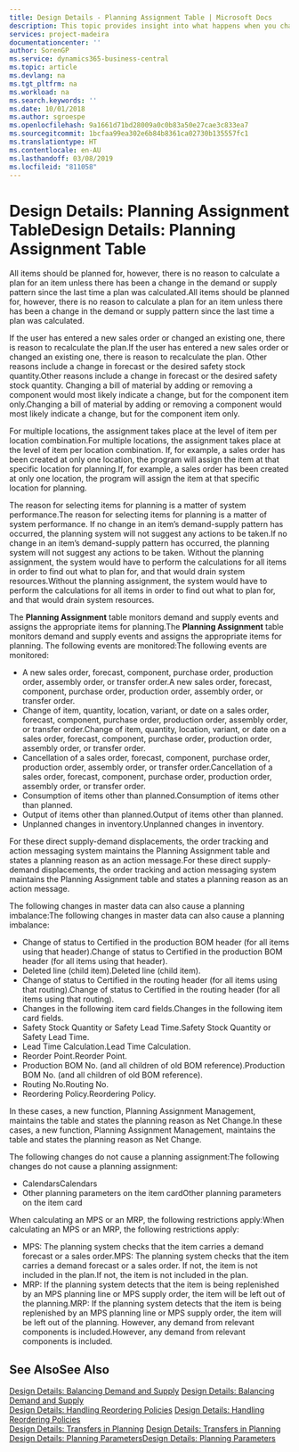 ```yaml
---
title: Design Details - Planning Assignment Table | Microsoft Docs
description: This topic provides insight into what happens when you change how you plan for an item.
services: project-madeira
documentationcenter: ''
author: SorenGP
ms.service: dynamics365-business-central
ms.topic: article
ms.devlang: na
ms.tgt_pltfrm: na
ms.workload: na
ms.search.keywords: ''
ms.date: 10/01/2018
ms.author: sgroespe
ms.openlocfilehash: 9a1661d71bd28009a0c0b83a50e27cae3c833ea7
ms.sourcegitcommit: 1bcfaa99ea302e6b84b8361ca02730b135557fc1
ms.translationtype: HT
ms.contentlocale: en-AU
ms.lasthandoff: 03/08/2019
ms.locfileid: "811058"
---
```

# <a name="design-details-planning-assignment-table"></a><span data-ttu-id="99a48-103">Design Details: Planning Assignment Table</span><span class="sxs-lookup"><span data-stu-id="99a48-103">Design Details: Planning Assignment Table</span></span>
<span data-ttu-id="99a48-104">All items should be planned for, however, there is no reason to calculate a plan for an item unless there has been a change in the demand or supply pattern since the last time a plan was calculated.</span><span class="sxs-lookup"><span data-stu-id="99a48-104">All items should be planned for, however, there is no reason to calculate a plan for an item unless there has been a change in the demand or supply pattern since the last time a plan was calculated.</span></span>  

<span data-ttu-id="99a48-105">If the user has entered a new sales order or changed an existing one, there is reason to recalculate the plan.</span><span class="sxs-lookup"><span data-stu-id="99a48-105">If the user has entered a new sales order or changed an existing one, there is reason to recalculate the plan.</span></span> <span data-ttu-id="99a48-106">Other reasons include a change in forecast or the desired safety stock quantity.</span><span class="sxs-lookup"><span data-stu-id="99a48-106">Other reasons include a change in forecast or the desired safety stock quantity.</span></span> <span data-ttu-id="99a48-107">Changing a bill of material by adding or removing a component would most likely indicate a change, but for the component item only.</span><span class="sxs-lookup"><span data-stu-id="99a48-107">Changing a bill of material by adding or removing a component would most likely indicate a change, but for the component item only.</span></span>  

<span data-ttu-id="99a48-108">For multiple locations, the assignment takes place at the level of item per location combination.</span><span class="sxs-lookup"><span data-stu-id="99a48-108">For multiple locations, the assignment takes place at the level of item per location combination.</span></span> <span data-ttu-id="99a48-109">If, for example, a sales order has been created at only one location, the program will assign the item at that specific location for planning.</span><span class="sxs-lookup"><span data-stu-id="99a48-109">If, for example, a sales order has been created at only one location, the program will assign the item at that specific location for planning.</span></span>  

<span data-ttu-id="99a48-110">The reason for selecting items for planning is a matter of system performance.</span><span class="sxs-lookup"><span data-stu-id="99a48-110">The reason for selecting items for planning is a matter of system performance.</span></span> <span data-ttu-id="99a48-111">If no change in an item’s demand-supply pattern has occurred, the planning system will not suggest any actions to be taken.</span><span class="sxs-lookup"><span data-stu-id="99a48-111">If no change in an item’s demand-supply pattern has occurred, the planning system will not suggest any actions to be taken.</span></span> <span data-ttu-id="99a48-112">Without the planning assignment, the system would have to perform the calculations for all items in order to find out what to plan for, and that would drain system resources.</span><span class="sxs-lookup"><span data-stu-id="99a48-112">Without the planning assignment, the system would have to perform the calculations for all items in order to find out what to plan for, and that would drain system resources.</span></span>  

<span data-ttu-id="99a48-113">The **Planning Assignment** table monitors demand and supply events and assigns the appropriate items for planning.</span><span class="sxs-lookup"><span data-stu-id="99a48-113">The **Planning Assignment** table monitors demand and supply events and assigns the appropriate items for planning.</span></span> <span data-ttu-id="99a48-114">The following events are monitored:</span><span class="sxs-lookup"><span data-stu-id="99a48-114">The following events are monitored:</span></span>  

* <span data-ttu-id="99a48-115">A new sales order, forecast, component, purchase order, production order, assembly order, or transfer order.</span><span class="sxs-lookup"><span data-stu-id="99a48-115">A new sales order, forecast, component, purchase order, production order, assembly order, or transfer order.</span></span>  
* <span data-ttu-id="99a48-116">Change of item, quantity, location, variant, or date on a sales order, forecast, component, purchase order, production order, assembly order, or transfer order.</span><span class="sxs-lookup"><span data-stu-id="99a48-116">Change of item, quantity, location, variant, or date on a sales order, forecast, component, purchase order, production order, assembly order, or transfer order.</span></span>  
* <span data-ttu-id="99a48-117">Cancellation of a sales order, forecast, component, purchase order, production order, assembly order, or transfer order.</span><span class="sxs-lookup"><span data-stu-id="99a48-117">Cancellation of a sales order, forecast, component, purchase order, production order, assembly order, or transfer order.</span></span>  
* <span data-ttu-id="99a48-118">Consumption of items other than planned.</span><span class="sxs-lookup"><span data-stu-id="99a48-118">Consumption of items other than planned.</span></span>  
* <span data-ttu-id="99a48-119">Output of items other than planned.</span><span class="sxs-lookup"><span data-stu-id="99a48-119">Output of items other than planned.</span></span>  
* <span data-ttu-id="99a48-120">Unplanned changes in inventory.</span><span class="sxs-lookup"><span data-stu-id="99a48-120">Unplanned changes in inventory.</span></span>  

<span data-ttu-id="99a48-121">For these direct supply-demand displacements, the order tracking and action messaging system maintains the Planning Assignment table and states a planning reason as an action message.</span><span class="sxs-lookup"><span data-stu-id="99a48-121">For these direct supply-demand displacements, the order tracking and action messaging system maintains the Planning Assignment table and states a planning reason as an action message.</span></span>  

<span data-ttu-id="99a48-122">The following changes in master data can also cause a planning imbalance:</span><span class="sxs-lookup"><span data-stu-id="99a48-122">The following changes in master data can also cause a planning imbalance:</span></span>  

* <span data-ttu-id="99a48-123">Change of status to Certified in the production BOM header (for all items using that header).</span><span class="sxs-lookup"><span data-stu-id="99a48-123">Change of status to Certified in the production BOM header (for all items using that header).</span></span>  
* <span data-ttu-id="99a48-124">Deleted line (child item).</span><span class="sxs-lookup"><span data-stu-id="99a48-124">Deleted line (child item).</span></span>  
* <span data-ttu-id="99a48-125">Change of status to Certified in the routing header (for all items using that routing).</span><span class="sxs-lookup"><span data-stu-id="99a48-125">Change of status to Certified in the routing header (for all items using that routing).</span></span>  
* <span data-ttu-id="99a48-126">Changes in the following item card fields.</span><span class="sxs-lookup"><span data-stu-id="99a48-126">Changes in the following item card fields.</span></span>  
* <span data-ttu-id="99a48-127">Safety Stock Quantity or Safety Lead Time.</span><span class="sxs-lookup"><span data-stu-id="99a48-127">Safety Stock Quantity or Safety Lead Time.</span></span>  
* <span data-ttu-id="99a48-128">Lead Time Calculation.</span><span class="sxs-lookup"><span data-stu-id="99a48-128">Lead Time Calculation.</span></span>  
* <span data-ttu-id="99a48-129">Reorder Point.</span><span class="sxs-lookup"><span data-stu-id="99a48-129">Reorder Point.</span></span>  
* <span data-ttu-id="99a48-130">Production BOM No. (and all children of old BOM reference).</span><span class="sxs-lookup"><span data-stu-id="99a48-130">Production BOM No. (and all children of old BOM reference).</span></span>  
* <span data-ttu-id="99a48-131">Routing No.</span><span class="sxs-lookup"><span data-stu-id="99a48-131">Routing No.</span></span>  
* <span data-ttu-id="99a48-132">Reordering Policy.</span><span class="sxs-lookup"><span data-stu-id="99a48-132">Reordering Policy.</span></span>  

<span data-ttu-id="99a48-133">In these cases, a new function, Planning Assignment Management, maintains the table and states the planning reason as Net Change.</span><span class="sxs-lookup"><span data-stu-id="99a48-133">In these cases, a new function, Planning Assignment Management, maintains the table and states the planning reason as Net Change.</span></span>  

<span data-ttu-id="99a48-134">The following changes do not cause a planning assignment:</span><span class="sxs-lookup"><span data-stu-id="99a48-134">The following changes do not cause a planning assignment:</span></span>  

* <span data-ttu-id="99a48-135">Calendars</span><span class="sxs-lookup"><span data-stu-id="99a48-135">Calendars</span></span>  
* <span data-ttu-id="99a48-136">Other planning parameters on the item card</span><span class="sxs-lookup"><span data-stu-id="99a48-136">Other planning parameters on the item card</span></span>  

<span data-ttu-id="99a48-137">When calculating an MPS or an MRP, the following restrictions apply:</span><span class="sxs-lookup"><span data-stu-id="99a48-137">When calculating an MPS or an MRP, the following restrictions apply:</span></span>  

* <span data-ttu-id="99a48-138">MPS: The planning system checks that the item carries a demand forecast or a sales order.</span><span class="sxs-lookup"><span data-stu-id="99a48-138">MPS: The planning system checks that the item carries a demand forecast or a sales order.</span></span> <span data-ttu-id="99a48-139">If not, the item is not included in the plan.</span><span class="sxs-lookup"><span data-stu-id="99a48-139">If not, the item is not included in the plan.</span></span>  
* <span data-ttu-id="99a48-140">MRP: If the planning system detects that the item is being replenished by an MPS planning line or MPS supply order, the item will be left out of the planning.</span><span class="sxs-lookup"><span data-stu-id="99a48-140">MRP: If the planning system detects that the item is being replenished by an MPS planning line or MPS supply order, the item will be left out of the planning.</span></span> <span data-ttu-id="99a48-141">However, any demand from relevant components is included.</span><span class="sxs-lookup"><span data-stu-id="99a48-141">However, any demand from relevant components is included.</span></span>  

## <a name="see-also"></a><span data-ttu-id="99a48-142">See Also</span><span class="sxs-lookup"><span data-stu-id="99a48-142">See Also</span></span>  
<span data-ttu-id="99a48-143">[Design Details: Balancing Demand and Supply](design-details-balancing-demand-and-supply.md) </span><span class="sxs-lookup"><span data-stu-id="99a48-143">[Design Details: Balancing Demand and Supply](design-details-balancing-demand-and-supply.md) </span></span>  
<span data-ttu-id="99a48-144">[Design Details: Handling Reordering Policies](design-details-handling-reordering-policies.md) </span><span class="sxs-lookup"><span data-stu-id="99a48-144">[Design Details: Handling Reordering Policies](design-details-handling-reordering-policies.md) </span></span>  
<span data-ttu-id="99a48-145">[Design Details: Transfers in Planning](design-details-transfers-in-planning.md) </span><span class="sxs-lookup"><span data-stu-id="99a48-145">[Design Details: Transfers in Planning](design-details-transfers-in-planning.md) </span></span>  
[<span data-ttu-id="99a48-146">Design Details: Planning Parameters</span><span class="sxs-lookup"><span data-stu-id="99a48-146">Design Details: Planning Parameters</span></span>](design-details-planning-parameters.md)  
